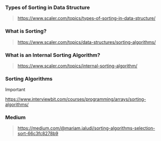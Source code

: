 
### Types of Sorting in Data Structure
> https://www.scaler.com/topics/types-of-sorting-in-data-structure/

### What is Sorting?
> https://www.scaler.com/topics/data-structures/sorting-algorithms/

### What is an Internal Sorting Algorithm?
>  https://www.scaler.com/topics/internal-sorting-algorithm/

### Sorting Algorithms
> [!IMPORTANT]
> https://www.interviewbit.com/courses/programming/arrays/sorting-algorithms/

### Medium
> https://medium.com/@mariam.jaludi/sorting-algorithms-selection-sort-66c3fc8278b9
